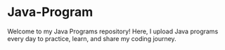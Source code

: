 # Java-Program
Welcome to my  Java Programs repository! Here, I upload Java programs every day to practice, learn, and share my coding journey.
